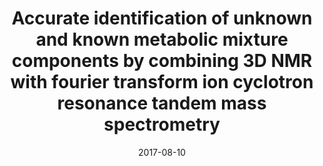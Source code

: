 ---
title: "Accurate identification of unknown and known metabolic mixture components by combining 3D NMR with fourier transform ion cyclotron resonance tandem mass spectrometry"
collection: publications
permalink: /publication/2017-jpr
date: 2017-08-10
venue: 'Journal of proteome research'
paperurl: "/files/pdf/research/Accurate identification of unknown and known metabolic mixture components by combining 3D NMR with fourier transform ion cyclotron resonance tandem mass spectrometry.pdf"
link: 'https://pubs.acs.org/doi/abs/10.1021/acs.jproteome.7b00457'
citation: "__Wang C__, He L, Li DW, Bruschweiler-Li L, Marshall AG, Brüschweiler R. &quot;Accurate identification of unknown and known metabolic mixture components by combining 3D NMR with fourier transform ion cyclotron resonance tandem mass spectrometry.&quot; <i>Journal of proteome research</i>. 2017 Oct 6;16(10):3774-86."
---